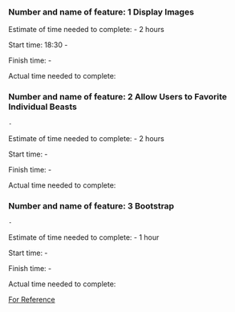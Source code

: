 

### Number and name of feature: 1 Display Images

Estimate of time needed to complete: 
	- 2 hours

Start time: 18:30
	- 

Finish time: 
	- 

Actual time needed to complete: 



### Number and name of feature: 2 Allow Users to Favorite Individual Beasts
	- 

Estimate of time needed to complete: 
	- 2 hours

Start time: 
	- 

Finish time: 
	- 

Actual time needed to complete: 



### Number and name of feature: 3 Bootstrap
	- 

Estimate of time needed to complete: 
	- 1 hour

Start time: 
	- 

Finish time: 
	- 

Actual time needed to complete: 

































[For Reference](https://stackoverflow.com/questions/73499049/how-to-use-header-footer-in-reactjs)